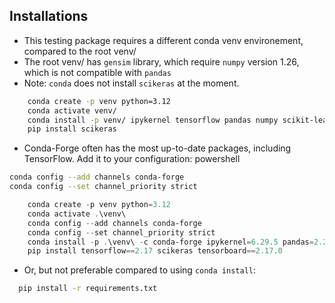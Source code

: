 ## Installations

- This testing package requires a different conda venv environement, compared to the root venv/
- The root venv/ has `gensim` library, which require `numpy` version 1.26, which is not compatible with `pandas`
- Note: `conda` does not install `scikeras` at the moment.

```zsh
    conda create -p venv python=3.12
    conda activate venv/
    conda install -p venv/ ipykernel tensorflow pandas numpy scikit-learn tensorboard matplotlib streamlit
    pip install scikeras
```

- Conda-Forge often has the most up-to-date packages, including TensorFlow. Add it to your configuration:
  powershell

```bash
conda config --add channels conda-forge
conda config --set channel_priority strict
```

```powershell
    conda create -p venv python=3.12
    conda activate .\venv\
    conda config --add channels conda-forge
    conda config --set channel_priority strict
    conda install -p .\venv\ -c conda-forge ipykernel=6.29.5 pandas=2.2.3 numpy=1.26.4 scikit-learn=1.5.1 matplotlib=3.9.2 streamlit==1.40.1
    pip install tensorflow==2.17 scikeras tensorboard==2.17.0
```

- Or, but not preferable compared to using `conda install`:

```zsh
  pip install -r requirements.txt
```
